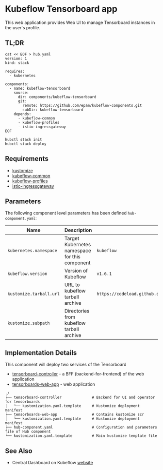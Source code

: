 # Kubeflow Tensorboard app

This web application provides Web UI to manage Tensorboard instances in the user's profile.

## TL;DR

```shell
cat << EOF > hub.yaml
version: 1
kind: stack

requires:
  - kubernetes
  
components:
  - name: kubeflow-tensorboard
    source:
      dir: components/kubeflow-tensorboard
      git:
        remote: https://github.com/epam/kubeflow-components.git
        subDir: kubeflow-tensorboard
    depends:
      - kubeflow-common
      - kubeflow-profiles
      - istio-ingressgateway
EOF

hubctl stack init
hubctl stack deploy      
```

## Requirements

- [kustomize](https://kustomize.io)
- [kubeflow-common](/kubeflow-common)
- [kubeflow-profiles](/kubeflow-profiles)
- [istio-ingressgateway](/istio-ingressgateway)

## Parameters

The following component level parameters has been defined `hub-component.yaml`:

| Name                    | Description                                    | Default Value                                                               | Required 
|-------------------------|------------------------------------------------|-----------------------------------------------------------------------------|:--------:|
| `kubernetes.namespace`  | Target Kubernetes namespace for this component | `kubeflow`                                                                  |          |
| `kubeflow.version`      | Version of Kubeflow                            | `v1.6.1`                                                                    |          |
| `kustomize.tarball.url` | URL to kubeflow tarball archive                | `https://codeload.github.com/kubeflow/manifests/tar.gz/${kubeflow.version}` |          |
| `kustomize.subpath`     | Directories from kubeflow tarball archive      |                                                                             |          | 

## Implementation Details

This component will deploy two services of the Tensorboard

* [tensorboard-controller](notebook-controller) - a BFF (backend-for-frontend) of the web application
* [tensorboards-web-app](tensorboards-web-app) - web application

```text
./
├── tensorboard-controller              # Backend for UI and operator for tensorboards
│   └── kustomization.yaml.template     # Kustomize deployment manifest
├── tensorboards-web-app                # Contains kustomize scr
│   └── kustomization.yaml.template     # Kustomize deployment manifest
├── hub-component.yaml                  # Configuration and parameters file of Hub component
└── kustomization.yaml.template         # Main kustomize template file
```

## See Also

* Central Dashboard on Kubeflow [website](https://www.kubeflow.org/docs/components/central-dash/overview/)
